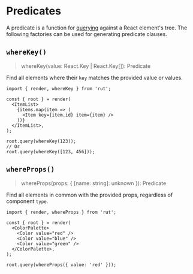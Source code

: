 # Predicates

A predicate is a function for [querying](./api#query) against a React element's tree. The following
factories can be used for generating predicate clauses.

## `whereKey()`

> whereKey(value: React.Key | React.Key[]): Predicate

Find all elements where their `key` matches the provided value or values.

```tsx
import { render, whereKey } from 'rut';

const { root } = render(
  <ItemList>
    {items.map(item => (
      <Item key={item.id} item={item} />
    ))}
  </ItemList>,
);

root.query(whereKey(123));
// Or
root.query(whereKey([123, 456]));
```

## `whereProps()`

> whereProps(props: { [name: string]: unknown }): Predicate

Find all elements in common with the provided props, regardless of component `type`.

```tsx
import { render, whereProps } from 'rut';

const { root } = render(
  <ColorPalette>
    <Color value="red" />
    <Color value="blue" />
    <Color value="green" />
  </ColorPalette>,
);

root.query(whereProps({ value: 'red' }));
```
